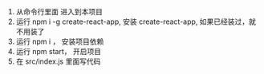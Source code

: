
1. 从命令行里面 进入到本项目
2. 运行 npm i -g create-react-app, 安装 create-react-app, 如果已经装过，就不用装了
3. 运行 npm i ， 安装项目依赖
4. 运行 npm start， 开启项目
5. 在 src/index.js 里面写代码
